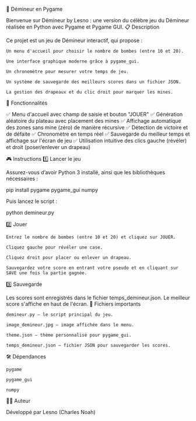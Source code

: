 🧨 Démineur en Pygame

Bienvenue sur Démineur by Lesno : une version du célèbre jeu du Démineur réalisée en Python avec Pygame et Pygame GUI.
📋 Description

Ce projet est un jeu de Démineur interactif, qui propose :

    Un menu d'accueil pour choisir le nombre de bombes (entre 10 et 20).

    Une interface graphique moderne grâce à pygame_gui.

    Un chronomètre pour mesurer votre temps de jeu.

    Un système de sauvegarde des meilleurs scores dans un fichier JSON.

    La gestion des drapeaux et du clic droit pour marquer les mines.

🚀 Fonctionnalités

✅ Menu d'accueil avec champ de saisie et bouton "JOUER"
✅ Génération aléatoire du plateau avec placement des mines
✅ Affichage automatique des zones sans mine (zéro) de manière récursive
✅ Détection de victoire et de défaite
✅ Chronomètre en temps réel
✅ Sauvegarde du meilleur temps et affichage sur l'écran de jeu
✅ Utilisation intuitive des clics gauche (révéler) et droit (poser/enlever un drapeau)


🎮 Instructions
1️⃣ Lancer le jeu

Assurez-vous d’avoir Python 3 installé, ainsi que les bibliothèques nécessaires :

pip install pygame pygame_gui numpy

Puis lancez le script :

python demineur.py

2️⃣ Jouer

    Entrez le nombre de bombes (entre 10 et 20) et cliquez sur JOUER.

    Cliquez gauche pour révéler une case.

    Cliquez droit pour placer ou enlever un drapeau.

    Sauvegardez votre score en entrant votre pseudo et en cliquant sur SAVE une fois la partie gagnée.

3️⃣ Sauvegarde

Les scores sont enregistrés dans le fichier temps_demineur.json. Le meilleur score s'affiche en haut de l'écran.
📂 Fichiers importants

    demineur.py — le script principal du jeu.

    image_demineur.jpg — image affichée dans le menu.

    theme.json — thème personnalisé pour pygame_gui.

    temps_demineur.json — fichier JSON pour sauvegarder les scores.

🛠️ Dépendances

    pygame

    pygame_gui

    numpy

👨‍💻 Auteur

Développé par Lesno (Charles Noah)

